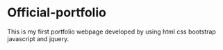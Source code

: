 # Official-portfolio
This is my first portfolio webpage developed by using html css bootstrap javascript and jquery.

